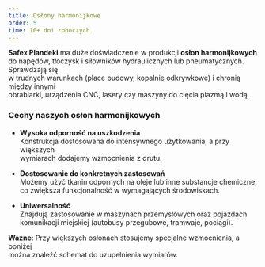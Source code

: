 ```yaml
---
title: Osłony harmonijkowe
order: 5
time: 10+ dni roboczych
---
```


**Safex Plandeki** ma duże doświadczenie w produkcji **osłon harmonijkowych**  
do napędów, tłoczysk i siłowników hydraulicznych lub pneumatycznych. Sprawdzają
się  
w trudnych warunkach (place budowy, kopalnie odkrywkowe) i chronią między
innymi  
obrabiarki, urządzenia CNC, lasery czy maszyny do cięcia plazmą i wodą.

### Cechy naszych osłon harmonijkowych

- **Wysoka odporność na uszkodzenia**  
  Konstrukcja dostosowana do intensywnego użytkowania, a przy większych  
  wymiarach dodajemy wzmocnienia z drutu.

- **Dostosowanie do konkretnych zastosowań**  
  Możemy użyć tkanin odpornych na oleje lub inne substancje chemiczne,  
  co zwiększa funkcjonalność w wymagających środowiskach.

- **Uniwersalność**  
  Znajdują zastosowanie w maszynach przemysłowych oraz pojazdach  
  komunikacji miejskiej (autobusy przegubowe, tramwaje, pociągi).

**Ważne**: Przy większych osłonach stosujemy specjalne wzmocnienia, a poniżej  
można znaleźć schemat do uzupełnienia wymiarów.
